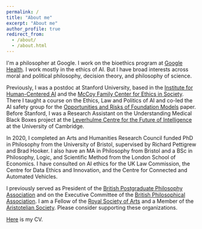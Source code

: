```yaml
---
permalink: /
title: "About me"
excerpt: "About me"
author_profile: true
redirect_from: 
  - /about/
  - /about.html
---
```


I'm a philosopher at Google. I work on the bioethics program at [Google Health](https://health.google/). I work mostly in the ethics of AI. But I have broad interests across moral and political philosophy, decision theory, and philosophy of science. 

Previously, I was a postdoc at Stanford University, based in the [Institute for Human-Centered AI](https://hai.stanford.edu/) and the [McCoy Family Center for Ethics in Society](https://ethicsinsociety.stanford.edu/). There I taught a course on the Ethics, Law and Politics of AI and co-led the AI safety group for the [Opportunities and Risks of Foundation Models](https://arxiv.org/abs/2108.07258) paper. Before Stanford, I was a Research Assistant on the Understanding Medical Black Boxes project at the [Leverhulme Centre for the Future of Intelligence](http://lcfi.ac.uk/) at the University of Cambridge. 

In 2020, I completed an Arts and Humanities Research Council funded PhD in Philosophy from the University of Bristol, supervised by Richard Pettigrew and Brad Hooker. I also have an MA in Philosophy from Bristol and a BSc in Philosophy, Logic, and Scientific Method from the London School of Economics. I have consulted on AI ethics for the UK Law Commission, the Centre for Data Ethics and Innovation, and the Centre for Connected and Automated Vehicles. 

I previously served as President of the [British Postgraduate Philosophy Association](https://bippa.uk/) and on the Executive Committee of the [British Philosophical Association](https://bpa.ac.uk/). I am a Fellow of the [Royal Society of Arts](https://www.thersa.org/) and a Member of the [Aristotelian Society](https://www.aristoteliansociety.org.uk/). Please consider supporting these organizations.

[Here](https://geoffkeeling.github.io/files/CV.pdf) is my CV.
